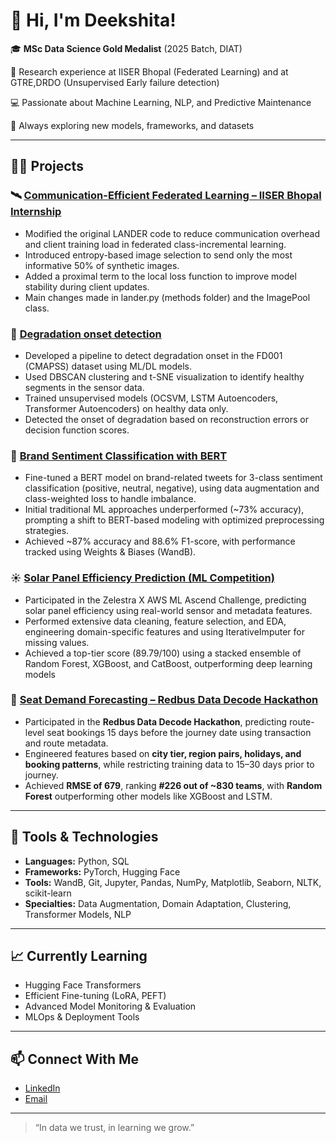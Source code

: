 # 👋 Hi, I'm Deekshita!

🎓 **MSc Data Science Gold Medalist** (2025 Batch, DIAT)  

🔬 Research experience at IISER Bhopal (Federated Learning) and at GTRE,DRDO (Unsupervised Early failure detection)

💻 Passionate about Machine Learning, NLP, and Predictive Maintenance  

🧠 Always exploring new models, frameworks, and datasets

---

## 🧑‍💻 Projects

### 🛰️ [Communication-Efficient Federated Learning – IISER Bhopal Internship](https://github.com/Deekshita-S/LANDER)
- Modified the original LANDER code to reduce communication overhead and client training load in federated class-incremental learning.
- Introduced entropy-based image selection to send only the most informative 50% of synthetic images.
- Added a proximal term to the local loss function to improve model stability during client updates.
- Main changes made in lander.py (methods folder) and the ImagePool class.


### 🔧 [Degradation onset detection](https://github.com/Deekshita-S/Degradation-detection-in-CMAPSS-dataset)
- Developed a pipeline to detect degradation onset in the FD001 (CMAPSS) dataset using ML/DL models.
- Used DBSCAN clustering and t-SNE visualization to identify healthy segments in the sensor data.
- Trained unsupervised models (OCSVM, LSTM Autoencoders, Transformer Autoencoders) on healthy data only.
- Detected the onset of degradation based on reconstruction errors or decision function scores.


### 💬 [Brand Sentiment Classification with BERT](https://github.com/Deekshita-S/Twitter-Brand-Sentiment-Analysis)
- Fine-tuned a BERT model on brand-related tweets for 3-class sentiment classification (positive, neutral, negative), using data augmentation and class-weighted loss to handle imbalance.
- Initial traditional ML approaches underperformed (~73% accuracy), prompting a shift to BERT-based modeling with optimized preprocessing strategies.
- Achieved ~87% accuracy and 88.6% F1-score, with performance tracked using Weights & Biases (WandB).


### ☀️ [Solar Panel Efficiency Prediction (ML Competition)](https://github.com/Deekshita-S/Solar-panel-efficiency-prediction---Zelestra-Challenge)
- Participated in the Zelestra X AWS ML Ascend Challenge, predicting solar panel efficiency using real-world sensor and metadata features.
- Performed extensive data cleaning, feature selection, and EDA, engineering domain-specific features and using IterativeImputer for missing values.
- Achieved a top-tier score (89.79/100)  using a stacked ensemble of Random Forest, XGBoost, and CatBoost, outperforming deep learning models


### 🚌 [Seat Demand Forecasting – Redbus Data Decode Hackathon](https://github.com/Deekshita-S/Redbus-challenge)

- Participated in the **Redbus Data Decode Hackathon**, predicting route-level seat bookings 15 days before the journey date using transaction and route metadata.  
- Engineered features based on **city tier, region pairs, holidays, and booking patterns**, while restricting training data to 15–30 days prior to journey.  
- Achieved **RMSE of 679**, ranking **#226 out of ~830 teams**, with **Random Forest** outperforming other models like XGBoost and LSTM.


---

## 🔧 Tools & Technologies

- **Languages:** Python, SQL  
- **Frameworks:** PyTorch, Hugging Face
- **Tools:** WandB, Git, Jupyter, Pandas, NumPy, Matplotlib, Seaborn, NLTK, scikit-learn
- **Specialties:** Data Augmentation, Domain Adaptation, Clustering, Transformer Models, NLP

---

## 📈 Currently Learning

- Hugging Face Transformers  
- Efficient Fine-tuning (LoRA, PEFT)  
- Advanced Model Monitoring & Evaluation  
- MLOps & Deployment Tools

---

## 📫 Connect With Me

- [LinkedIn](https://www.linkedin.com/in/deekshita-iyer-7554bb268/)  
- [Email](mailto:deekshita809@gmail.com)

---

> “In data we trust, in learning we grow.”
